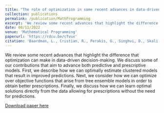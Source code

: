 ```yaml
---
title: "The role of optimization in some recent advances in data-driven decision-making"
collection: publications
permalink: /publication/MathProgramming
excerpt: 'We review some recent advances that highlight the difference that optimization can make in data-driven decision-making'
date: 08/11/2022
venue: 'Mathematical Programming'
paperurl: 'https://rdcu.be/cTvux'
citation: 'Baardman, L., Cristian, R., Perakis, G., Singhvi, D., Skali Lami, O., & Thayaparan, L. (2022). The role of optimization in some recent advances in data-driven decision-making. Mathematical Programming, 1-35.'
---
```


We review some recent advances that highlight the difference that optimization can make in data-driven decision-making. We discuss some of our contributions that aim to advance both predictive and prescriptive models. First, we describe how we can optimally estimate clustered models that result in improved predictions. Next, we consider how we can optimize over objective functions that arise from tree ensemble models in order to obtain better prescriptions. Finally, we discuss how we can learn optimal solutions directly from the data allowing for prescriptions without the need for predictions. 

[Download paper here](https://rdcu.be/cTvux)

